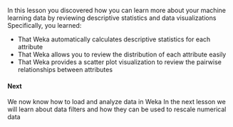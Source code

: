 In this lesson you discovered how you can learn more about your machine learning data by
reviewing descriptive statistics and data visualizations Specifically, you learned:
- That Weka automatically calculates descriptive statistics for each attribute
- That Weka allows you to review the distribution of each attribute easily
- That Weka provides a scatter plot visualization to review the pairwise relationships
between attributes


#### Next
We now know how to load and analyze data in Weka In the next lesson we will learn about
data filters and how they can be used to rescale numerical data

